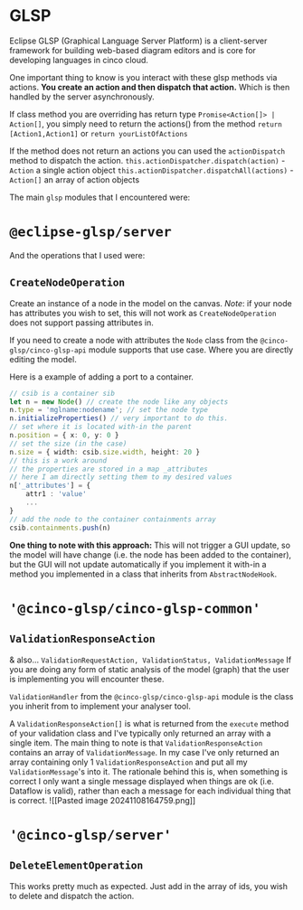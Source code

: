 # GLSP
Eclipse GLSP (Graphical Language Server Platform) is a client-server framework for building web-based diagram editors and is core for developing languages in cinco cloud.

One important thing to know is you interact with these glsp methods via actions.
**You create an action and then dispatch that action.** Which is then handled by the server asynchronously.

If class method you are overriding has return type `Promise<Action[]> | Action[]`, you simply need to return the actions() from the method `return [Action1,Action1]` or `return yourListOfActions`

If the method does not return an actions you can used the `actionDispatch` method to dispatch the action.
`this.actionDispatcher.dispatch(action)` - `Action` a single action object
`this.actionDispatcher.dispatchAll(actions)` - `Action[]` an array of action objects


The main `glsp` modules that I encountered were:
# `@eclipse-glsp/server` 
And the operations that I used were:
## `CreateNodeOperation` 
Create an instance of a node in the model on the canvas.
*Note*: if your node has attributes you wish to set, this will not work as `CreateNodeOperation` does not support passing attributes in.

If you need to create a node with attributes the `Node` class from the `@cinco-glsp/cinco-glsp-api` module supports that use case. Where you are directly editing the  model.

Here is a example of adding a port to a container.
```Typescript
// csib is a container sib 
let n = new Node() // create the node like any objects
n.type = 'mglname:nodename'; // set the node type
n.initializeProperties() // very important to do this.
// set where it is located with-in the parent
n.position = { x: 0, y: 0 } 
// set the size (in the case)
n.size = { width: csib.size.width, height: 20 }
// this is a work around
// the properties are stored in a map _attributes
// here I am directly setting them to my desired values
n['_attributes'] = {
	attr1 : 'value'
	...
}
// add the node to the container containments array
csib.containments.push(n)
```
**One thing to note with this approach:** This will not trigger a GUI update, so the model will have change (i.e. the node has been added to the container), but the GUI will not update automatically if you implement it with-in a method you implemented in a class that inherits from `AbstractNodeHook`.



# `'@cinco-glsp/cinco-glsp-common'`
## `ValidationResponseAction`
& also... `ValidationRequestAction, ValidationStatus, ValidationMessage`
If you are doing any form of static analysis of the model (graph) that the user is implementing you will encounter these.

`ValidationHandler` from the `@cinco-glsp/cinco-glsp-api` module is the class you inherit from to implement your analyser tool.

A `ValidationResponseAction[]` is what is returned from the `execute` method of your validation class and I've typically only returned an array with a single item. The main thing to note is that `ValidationResponseAction` contains an array of `ValidationMessage`. In my case I've only returned an array containing only 1 `ValidationResponseAction` and put all my `ValidationMessage`'s into it. 
The rationale behind this is, when something is correct I only want a single message displayed when things are ok (i.e. Dataflow is valid), rather than each a message for each individual thing that is correct.
![[Pasted image 20241108164759.png]]


# `'@cinco-glsp/server'`
## `DeleteElementOperation`
This works pretty much as expected. Just add in the array of ids, you wish to delete and dispatch the action.

